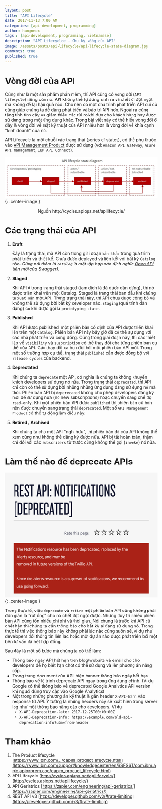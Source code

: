 ```yaml
---
layout: post
title: "API Lifecycle"
date: 2017-11-13 7:00 AM
categories: [api-development, programming]
author: hungneox
tags : [api-development, programming, vietnamese]
description: "API Lifecyelce - Chu kỳ sống của API"
image: /assets/posts/api-lifecycle/api-lifecycle-state-diagram.jpg
comments: true
published: true
---
```


# Vòng đời của API

Cũng như là một sản phẩm phần mềm, thì API cũng có vòng đời (`API lifecycle`) riêng của nó. API không thể tự dưng sinh ra và chết đi đột ngột mà không để lại hậu quả nào. Cho nên có một chu trình phát triển API qui củ cũng giúp chúng ta dễ dàng phát triển và bảo trì API hơn. Ngoài ra cũng tăng tính tính cậy và giảm thiểu các rủi ro khi đưa cho khách hàng hay được sử dụng trong một ứng dụng khác. Trong bài viết này có thể hiểu vòng đời ở đây là vòng đời về mặt kỹ thuật của API nhiều hơn là vòng đời về khía cạnh "kinh doanh" của nó.

API Lifecycle là một chuỗi các trạng thái (series of states), có thể phụ thuộc vào [API Management Product](https://en.wikipedia.org/wiki/API_management) được sử dụng (vd: `Amazon API Gateway`, `Azure API Management`, `IBM API Connect`).

!["API lifecycle diagram"](/assets/posts/api-lifecycle/api-lifecycle-state-diagram.jpg){: .center-image }
<center>Nguồn http://cycles.apiops.net/apilifecycle/</center>

# Các trạng thái của API

1. **Draft**

    Đây là trạng thái, mà API còn trong giai đoạn `bản thảo` trong quá trình phát triển và thiết kế. Chưa được deployed và liên kết với bất kỳ `Catalog` nào. 
    _Cũng nói thêm là `Catalog` là một tập hợp các định nghĩa [Open API](https://www.openapis.org/) (tên mới của Swagger)._

2. **Staged**

    Khi API ở trong trạng thái staged (tạm dịch là đã dược dàn dựng), thì nó được triển khai trên một Catalog. Staged là trạng thái ban đầu khi chúng ta `xuất bản` một API. Trong trạng thái này, thì API chưa được công bố và không thể sử dụng bởi bất kỳ developer nào. `Staging` (quá trình dàn dựng) có khi được gọi là `prototyping state`.

3. **Published**

    Khi API được published, một phiên bản cố định của API được triển khai lên trên một `Catalog`. Phiên bản API này bây giờ đã có thể sự dụng với các nhà phát triển và cộng đồng. Cũng trong giai đoạn này, thì các thiết lập về `visibility` và `susbcription` có thể thay đổi cho từng phiên bản cụ thể của API. Các thay đổi xa hơn đòi hỏi một phiên bản API mới. Trong một số trường hợp cụ thể, trạng thái `published` cần được đồng bộ với `release cycles` của backend.

4. **Deprectated**

    Khi chúng ta `deprecate` một API, có nghĩa là chúng ta không khuyến khích developers sử dụng nó nữa. Trong trạng thái `deprecated`, thì API chỉ còn có thể sử dụng bởi những những ứng dụng đang sử dụng nó mà thôi. Phiên bản API bị `deperecated` không cho phép developers đăng ký mới để sử dụng nữa (no new subscriptions) hoặc chuyển sang chế độ `read-only`. Khi một phiên bản API được `published` thì phiên bản cũ hơn nên được chuyển sang trạng thái `deprecated`. Một số `API Management Product` có thể tự động làm điều này.

5. **Retired / Archived**

    Khi chúng ta cho một API "nghỉ hưu", thì phiên bản đó của API không thể xem cũng như không thể dăng ký được nữa. API bị tắt hoàn toàn, thậm chí đối với các `subscribers` từ trước cũng không thể gọi (`invoke`) nó nữa.

# Làm thế nào để deprecate APIs

!["Twilio API"](/assets/posts/api-lifecycle/twilio-api-deprecation.png){: .center-image }

Trong thực tế, việc `deprecate` và `retire` một phiên bản API cũng không phải đơn giản là "rút ống" cho nó chết đột ngột được. Nhưng duy trì nhiều phiên bản API cũng tốn nhiều chi phí và thời gian. Nói chung là trước khi API cũ chết hẳn thì chúng ta cần thông báo cho bất kỳ ai đang sử dụng nó. Trong thực tế thì việc thông báo này không phải lúc nào cũng suôn sẻ, ví dụ như developers đổi thông tin liên lạc hoặc một dự án nào được phát triển bởi một bên tư vấn đã hết hợp đồng.

Sau đây là một số bước mà chúng ta có thể làm:
- Thông báo ngày API hết hạn trên blog/website và email cho cho developers để họ biết hạn chót có thể sử dụng và lên phương án nâng cấp.
- Trong trang document của API, hiện banner thông báo ngày hết hạn.
- Thông báo về lộ trình deprecate API ngay trong ứng dụng chính. (Ví dụ Google có thể thông báo về deprecated Google Analytics API version khi người dùng truy cập vào Google Analytics)
- Một trong những phương án kỹ thuật là gắn header `X-API-Warn` vào response từ API. Ý tưởng là những headers này sẽ xuất hiện trong server log như một thông báo nâng cấp cho developers. Ví dụ
    - `X-API-Deprecation-Date: 2017-12-25T00:00:00Z`
    - `X-API-Deprecation-Info: https://example.com/old-api-deprecation-info?utm=from-header`

# Tham khảo 

1. The Product lifecycle [https://www.ibm.com/.../capim_product_lifecycle.html](https://www.ibm.com/support/knowledgecenter/en/SSFS6T/com.ibm.apic.apionprem.doc/capim_product_lifecycle.html)
2. API Lifecycle [http://cycles.apiops.net/apilifecycle/](http://cycles.apiops.net/apilifecycle/)
3. API Geriatrics [https://zapier.com/engineering/api-geriatrics/](https://zapier.com/engineering/api-geriatrics/)
4. REST API v3 [https://developer.github.com/v3/#rate-limiting](https://developer.github.com/v3/#rate-limiting)